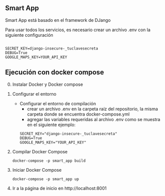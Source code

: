 ## Smart App

Smart App está basado en el framework de DJango

Para usar todos los servicios, es necesario crear un archivo .env con la siguiente configuración
```

SECRET_KEY=django-insecure-_tuclavesecreta
DEBUG=True
GOOGLE_MAPS_KEY=YOUR_API_KEY

```

## Ejecución con docker compose
0. Instalar Docker y Docker compose
1. Configurar el entorno
   - Configurar el entorno de compilación
      - crear un archivo .env en la carpeta raíz del repositorio, la misma carpeta donde se encuentra docker-compose.yml
      - agregar las variables requeridas al archivo .env como se muestra en el siguiente ejemplo:
      ```
      SECRET_KEY="django-insecure-_tuclavesecreta"
      DEBUG=True
      GOOGLE_MAPS_KEY="YOUR_API_KEY"
      ```
2. Compilar Docker Compose
   ```
   docker-compose -p smart_app build
   ```

3. Iniciar Docker Compose
   ```
   docker-compose -p smart_app up
   ```

5. Ir a la página de inicio en http://localhost:8001
